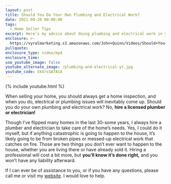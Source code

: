 ```yaml
---
layout: post
title: Should You Do Your Own Plumbing and Electrical Work?
date: 2021-09-20 00:00:00
tags:
  - Home Seller Tips
excerpt: Here’s my advice about doing plumbing and electrical work in your home.
enclosure: >-
  https://vyralmarketing.s3.amazonaws.com/John+Quinn/Videos/Should+You+Do+Your+Own+Plumbing+and+Electrical+Work_.mp4
pullquote:
enclosure_type: video/mp4
enclosure_time:
use_youtube_image: false
youtube_alternate_image: /plumbing-and-electrical-yt.jpg
youtube_code: VXXrsSA7ACA
---
```

{% include youtube.html %}

When selling your home, you should always get a home inspection, and when you do, electrical or plumbing issues will inevitably come up. Should you do your own plumbing and electrical work? No, **hire a licensed plumber or electrician\!&nbsp;**

Though I’ve flipped many homes in the last 30-some years, I always hire a plumber and electrician to take care of the home’s needs. Yes, I could do it myself, but if anything catastrophic is going to happen to the house, it’s likely going to be from broken pipes or messed-up electrical work that catches on fire. Those are two things you don’t ever want to happen to the house, whether you are living there or have already sold it. Hiring a professional will cost a bit more, but **you’ll know it’s done right,** and you won’t have any liability afterward.&nbsp;

If I can ever be of assistance to you, or if you have any questions, please call me or visit my [website](https://www.johnquinnrealestate.com/). I would love to help.
